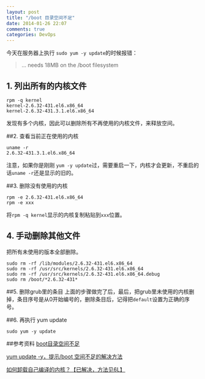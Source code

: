 ```yaml
---
layout: post
title: "/boot 目录空间不足"
date: 2014-01-26 22:07
comments: true
categories: DevOps
---
```

今天在服务器上执行 `sudo yum -y update`的时候报错：

> ... needs 18MB on the /boot filesystem

## 1. 列出所有的内核文件

    rpm -q kernel
    kernel-2.6.32-431.el6.x86_64
    kernel-2.6.32-431.3.1.el6.x86_64

发现有多个内核，因此可以删除所有不再使用的内核文件，来释放空间。

##2. 查看当前正在使用的内核

    uname -r
    2.6.32-431.3.1.el6.x86_64

注意，如果你是刚刚 `yum -y update`过，需要重启一下，内核才会更新，不重启的话`uname -r`还是显示的旧的。

##3. 删除没有使用的内核

    rpm -e 2.6.32-431.el6.x86_64
    rpm -e xxx

将`rpm -q kernel`显示的内核复制粘贴到`xxx`位置。

## 4. 手动删除其他文件
把所有未使用的版本全部删除。

    sudo rm -rf /lib/modules/2.6.32-431.el6.x86_64
    sudo rm -rf /usr/src/kernels/2.6.32-431.el6.x86_64
    sudo rm -rf /usr/src/kernels/2.6.32-431.el6.x86_64.debug
    sudo rm /boot/*2.6.32-431*

##5. 删除grub里的条目
上面的步骤做完了后，最后，把grub里未使用的内核删掉，条目序号是从0开始编号的，删除条目后，记得把`default`设置为正确的序号。

##6. 再执行 yum update

    sudo yum -y update


##参考资料
[boot目录空间不足]( http://rajaruan.blog.51cto.com/2771737/868293)

[yum update -y，提示/boot 空间不足的解决方法]( http://www.xiaohuai.com/3301)

[如何卸载自己编译的内核？【已解决，方法见6L】](http://forum.ubuntu.org.cn/viewtopic.php?f=97&t=334647)
